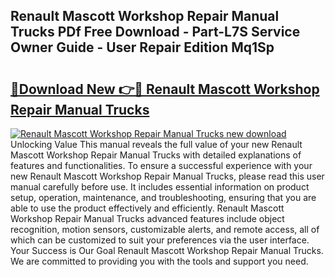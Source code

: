 ## Renault Mascott Workshop Repair Manual Trucks PDf Free Download - Part-L7S Service Owner Guide - User Repair Edition Mq1Sp

# <h2><a href="http://bc68696.oget.top/?id=Renault+Mascott+Workshop+Repair+Manual+Trucks">🔗Download New 👉🔴 Renault Mascott Workshop Repair Manual Trucks</a></h2>

[![Renault Mascott Workshop Repair Manual Trucks new download](https://i.imgur.com/5g1atiW.png)](http://bc68696.oget.top/?id=Renault+Mascott+Workshop+Repair+Manual+Trucks)
Unlocking Value This manual reveals the full value of your new Renault Mascott Workshop Repair Manual Trucks with detailed explanations of features and functionalities. To ensure a successful experience with your new Renault Mascott Workshop Repair Manual Trucks, please read this user manual carefully before use. It includes essential information on product setup, operation, maintenance, and troubleshooting, ensuring that you are able to use the product effectively and efficiently. Renault Mascott Workshop Repair Manual Trucks advanced features include object recognition, motion sensors, customizable alerts, and remote access, all of which can be customized to suit your preferences via the user interface. Your Success is Our Goal Renault Mascott Workshop Repair Manual Trucks. We are committed to providing you with the tools and support you need.

